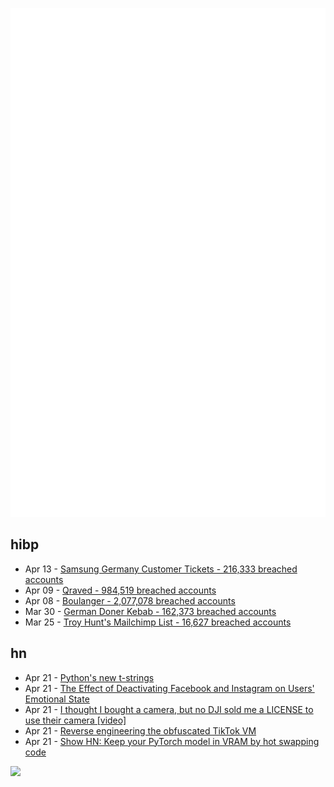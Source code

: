 ![Metrics](https://raw.githubusercontent.com/phixion/phixion/master/metrics.svg)

## hibp

<!--
for https://github.com/phixion/phixion/blob/main/.github/workflows/feeds.yml
-->
<!--START_SECTION:haveibeenpwnd-->
- Apr 13 - [Samsung Germany Customer Tickets - 216,333 breached accounts](https://haveibeenpwned.com/PwnedWebsites#SamsungGermany)
- Apr 09 - [Qraved - 984,519 breached accounts](https://haveibeenpwned.com/PwnedWebsites#Qraved)
- Apr 08 - [Boulanger - 2,077,078 breached accounts](https://haveibeenpwned.com/PwnedWebsites#Boulanger)
- Mar 30 - [German Doner Kebab - 162,373 breached accounts](https://haveibeenpwned.com/PwnedWebsites#GermanDonerKebab)
- Mar 25 - [Troy Hunt's Mailchimp List - 16,627 breached accounts](https://haveibeenpwned.com/PwnedWebsites#TroyHuntMailchimpList)
<!--END_SECTION:haveibeenpwnd-->

## hn

<!--
for https://github.com/phixion/phixion/blob/main/.github/workflows/feeds.yml
-->
<!--START_SECTION:hn-->
- Apr 21 - [Python's new t-strings](https://davepeck.org/2025/04/11/pythons-new-t-strings/)
- Apr 21 - [The Effect of Deactivating Facebook and Instagram on Users' Emotional State](https://www.nber.org/papers/w33697)
- Apr 21 - [I thought I bought a camera, but no DJI sold me a LICENSE to use their camera [video]](https://www.youtube.com/watch?v=aUOnQ_boqCw)
- Apr 21 - [Reverse engineering the obfuscated TikTok VM](https://github.com/LukasOgunfeitimi/TikTok-ReverseEngineering)
- Apr 21 - [Show HN: Keep your PyTorch model in VRAM by hot swapping code](https://github.com/valine/training-hot-swap/)
<!--END_SECTION:hn-->

<!--
for https://yhype.me
-->
![](https://hit.yhype.me/github/profile?user_id=13013670)

